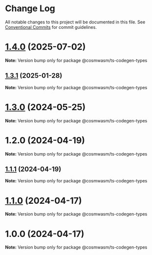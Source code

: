 # Change Log

All notable changes to this project will be documented in this file.
See [Conventional Commits](https://conventionalcommits.org) for commit guidelines.

# [1.4.0](https://github.com/hyperweb-io/ts-codegen/compare/@cosmwasm/ts-codegen-types@1.3.1...@cosmwasm/ts-codegen-types@1.4.0) (2025-07-02)

**Note:** Version bump only for package @cosmwasm/ts-codegen-types





## [1.3.1](https://github.com/cosmwasm/ts-codegen/compare/@cosmwasm/ts-codegen-types@1.3.0...@cosmwasm/ts-codegen-types@1.3.1) (2025-01-28)

**Note:** Version bump only for package @cosmwasm/ts-codegen-types





# [1.3.0](https://github.com/cosmwasm/ts-codegen/compare/@cosmwasm/ts-codegen-types@1.2.0...@cosmwasm/ts-codegen-types@1.3.0) (2024-05-25)

**Note:** Version bump only for package @cosmwasm/ts-codegen-types





# 1.2.0 (2024-04-19)

**Note:** Version bump only for package @cosmwasm/ts-codegen-types





## [1.1.1](https://github.com/cosmwasm/ts-codegen/compare/@cosmwasm/ts-codegen-types@1.1.0...@cosmwasm/ts-codegen-types@1.1.1) (2024-04-19)

**Note:** Version bump only for package @cosmwasm/ts-codegen-types





# [1.1.0](https://github.com/cosmwasm/ts-codegen/compare/@cosmwasm/ts-codegen-types@1.0.0...@cosmwasm/ts-codegen-types@1.1.0) (2024-04-17)

**Note:** Version bump only for package @cosmwasm/ts-codegen-types





# 1.0.0 (2024-04-17)

**Note:** Version bump only for package @cosmwasm/ts-codegen-types
